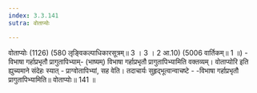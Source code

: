 ```yaml
---
index: 3.3.141
sutra: वोताप्योः

---
```

वोताप्योः (1126) (580 लृङ्विकल्पाधिकारसूत्रम्॥ 3 । 3 । 2 आ.10) (5006 वार्तिकम्॥ 1 ॥) - विभाषा गर्हाप्रभृतौ प्रागुतापिभ्याम्- (भाष्यम्) विभाषा गर्हाप्रभृतौ प्रागुतापिभ्यामिति वक्तव्यम्। वोताप्योरि इति ह्युच्यमाने संदेहः स्यात् - प्राग्वोतापिभ्यां, सह वेति। तदाचार्यः सुहृद्भूत्वान्वाचष्टे - -विभाषा गर्हाप्रभृतौ प्रागुतापिभ्यामिति॥ वोताप्योः॥ 141 ॥